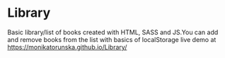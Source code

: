 # Library
Basic library/list of books created with HTML, SASS and JS.You can add and remove books from the list with basics of localStorage
live demo at https://monikatorunska.github.io/Library/
